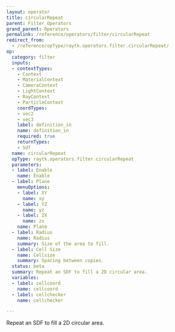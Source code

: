 ```yaml
---
layout: operator
title: circularRepeat
parent: Filter Operators
grand_parent: Operators
permalink: /reference/operators/filter/circularRepeat
redirect_from:
  - /reference/opType/raytk.operators.filter.circularRepeat/
op:
  category: filter
  inputs:
  - contextTypes:
    - Context
    - MaterialContext
    - CameraContext
    - LightContext
    - RayContext
    - ParticleContext
    coordTypes:
    - vec2
    - vec3
    label: definition_in
    name: definition_in
    required: true
    returnTypes:
    - Sdf
  name: circularRepeat
  opType: raytk.operators.filter.circularRepeat
  parameters:
  - label: Enable
    name: Enable
  - label: Plane
    menuOptions:
    - label: XY
      name: xy
    - label: YZ
      name: yz
    - label: ZX
      name: zx
    name: Plane
  - label: Radius
    name: Radius
    summary: Size of the area to fill.
  - label: Cell Size
    name: Cellsize
    summary: Spacing between copies.
  status: beta
  summary: Repeat an SDF to fill a 2D circular area.
  variables:
  - label: cellcoord
    name: cellcoord
  - label: cellchecker
    name: cellchecker

---
```



Repeat an SDF to fill a 2D circular area.